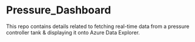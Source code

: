 # Pressure_Dashboard
This repo contains details related to fetching real-time data from a pressure controller tank &amp; displaying it onto Azure Data Explorer.
